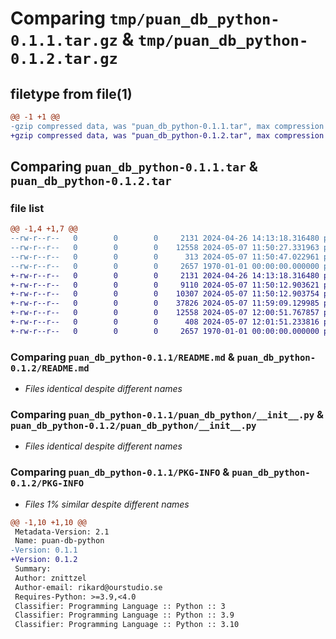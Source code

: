 # Comparing `tmp/puan_db_python-0.1.1.tar.gz` & `tmp/puan_db_python-0.1.2.tar.gz`

## filetype from file(1)

```diff
@@ -1 +1 @@
-gzip compressed data, was "puan_db_python-0.1.1.tar", max compression
+gzip compressed data, was "puan_db_python-0.1.2.tar", max compression
```

## Comparing `puan_db_python-0.1.1.tar` & `puan_db_python-0.1.2.tar`

### file list

```diff
@@ -1,4 +1,7 @@
--rw-r--r--   0        0        0     2131 2024-04-26 14:13:18.316480 puan_db_python-0.1.1/README.md
--rw-r--r--   0        0        0    12558 2024-05-07 11:50:27.331963 puan_db_python-0.1.1/puan_db_python/__init__.py
--rw-r--r--   0        0        0      313 2024-05-07 11:50:47.022961 puan_db_python-0.1.1/pyproject.toml
--rw-r--r--   0        0        0     2657 1970-01-01 00:00:00.000000 puan_db_python-0.1.1/PKG-INFO
+-rw-r--r--   0        0        0     2131 2024-04-26 14:13:18.316480 puan_db_python-0.1.2/README.md
+-rw-r--r--   0        0        0     9110 2024-05-07 11:50:12.903621 puan_db_python-0.1.2/puan_db_pb2.py
+-rw-r--r--   0        0        0    10307 2024-05-07 11:50:12.903754 puan_db_python-0.1.2/puan_db_pb2.pyi
+-rw-r--r--   0        0        0    37826 2024-05-07 11:59:09.129985 puan_db_python-0.1.2/puan_db_pb2_grpc.py
+-rw-r--r--   0        0        0    12558 2024-05-07 12:00:51.767857 puan_db_python-0.1.2/puan_db_python/__init__.py
+-rw-r--r--   0        0        0      408 2024-05-07 12:01:51.233816 puan_db_python-0.1.2/pyproject.toml
+-rw-r--r--   0        0        0     2657 1970-01-01 00:00:00.000000 puan_db_python-0.1.2/PKG-INFO
```

### Comparing `puan_db_python-0.1.1/README.md` & `puan_db_python-0.1.2/README.md`

 * *Files identical despite different names*

### Comparing `puan_db_python-0.1.1/puan_db_python/__init__.py` & `puan_db_python-0.1.2/puan_db_python/__init__.py`

 * *Files identical despite different names*

### Comparing `puan_db_python-0.1.1/PKG-INFO` & `puan_db_python-0.1.2/PKG-INFO`

 * *Files 1% similar despite different names*

```diff
@@ -1,10 +1,10 @@
 Metadata-Version: 2.1
 Name: puan-db-python
-Version: 0.1.1
+Version: 0.1.2
 Summary: 
 Author: znittzel
 Author-email: rikard@ourstudio.se
 Requires-Python: >=3.9,<4.0
 Classifier: Programming Language :: Python :: 3
 Classifier: Programming Language :: Python :: 3.9
 Classifier: Programming Language :: Python :: 3.10
```

